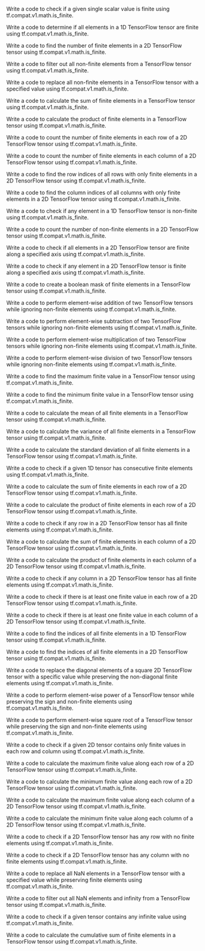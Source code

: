 Write a code to check if a given single scalar value is finite using tf.compat.v1.math.is_finite.

Write a code to determine if all elements in a 1D TensorFlow tensor are finite using tf.compat.v1.math.is_finite.

Write a code to find the number of finite elements in a 2D TensorFlow tensor using tf.compat.v1.math.is_finite.

Write a code to filter out all non-finite elements from a TensorFlow tensor using tf.compat.v1.math.is_finite.

Write a code to replace all non-finite elements in a TensorFlow tensor with a specified value using tf.compat.v1.math.is_finite.

Write a code to calculate the sum of finite elements in a TensorFlow tensor using tf.compat.v1.math.is_finite.

Write a code to calculate the product of finite elements in a TensorFlow tensor using tf.compat.v1.math.is_finite.

Write a code to count the number of finite elements in each row of a 2D TensorFlow tensor using tf.compat.v1.math.is_finite.

Write a code to count the number of finite elements in each column of a 2D TensorFlow tensor using tf.compat.v1.math.is_finite.

Write a code to find the row indices of all rows with only finite elements in a 2D TensorFlow tensor using tf.compat.v1.math.is_finite.

Write a code to find the column indices of all columns with only finite elements in a 2D TensorFlow tensor using tf.compat.v1.math.is_finite.

Write a code to check if any element in a 1D TensorFlow tensor is non-finite using tf.compat.v1.math.is_finite.

Write a code to count the number of non-finite elements in a 2D TensorFlow tensor using tf.compat.v1.math.is_finite.

Write a code to check if all elements in a 2D TensorFlow tensor are finite along a specified axis using tf.compat.v1.math.is_finite.

Write a code to check if any element in a 2D TensorFlow tensor is finite along a specified axis using tf.compat.v1.math.is_finite.

Write a code to create a boolean mask of finite elements in a TensorFlow tensor using tf.compat.v1.math.is_finite.

Write a code to perform element-wise addition of two TensorFlow tensors while ignoring non-finite elements using tf.compat.v1.math.is_finite.

Write a code to perform element-wise subtraction of two TensorFlow tensors while ignoring non-finite elements using tf.compat.v1.math.is_finite.

Write a code to perform element-wise multiplication of two TensorFlow tensors while ignoring non-finite elements using tf.compat.v1.math.is_finite.

Write a code to perform element-wise division of two TensorFlow tensors while ignoring non-finite elements using tf.compat.v1.math.is_finite.

Write a code to find the maximum finite value in a TensorFlow tensor using tf.compat.v1.math.is_finite.

Write a code to find the minimum finite value in a TensorFlow tensor using tf.compat.v1.math.is_finite.

Write a code to calculate the mean of all finite elements in a TensorFlow tensor using tf.compat.v1.math.is_finite.

Write a code to calculate the variance of all finite elements in a TensorFlow tensor using tf.compat.v1.math.is_finite.

Write a code to calculate the standard deviation of all finite elements in a TensorFlow tensor using tf.compat.v1.math.is_finite.

Write a code to check if a given 1D tensor has consecutive finite elements using tf.compat.v1.math.is_finite.

Write a code to calculate the sum of finite elements in each row of a 2D TensorFlow tensor using tf.compat.v1.math.is_finite.

Write a code to calculate the product of finite elements in each row of a 2D TensorFlow tensor using tf.compat.v1.math.is_finite.

Write a code to check if any row in a 2D TensorFlow tensor has all finite elements using tf.compat.v1.math.is_finite.

Write a code to calculate the sum of finite elements in each column of a 2D TensorFlow tensor using tf.compat.v1.math.is_finite.

Write a code to calculate the product of finite elements in each column of a 2D TensorFlow tensor using tf.compat.v1.math.is_finite.

Write a code to check if any column in a 2D TensorFlow tensor has all finite elements using tf.compat.v1.math.is_finite.

Write a code to check if there is at least one finite value in each row of a 2D TensorFlow tensor using tf.compat.v1.math.is_finite.

Write a code to check if there is at least one finite value in each column of a 2D TensorFlow tensor using tf.compat.v1.math.is_finite.

Write a code to find the indices of all finite elements in a 1D TensorFlow tensor using tf.compat.v1.math.is_finite.

Write a code to find the indices of all finite elements in a 2D TensorFlow tensor using tf.compat.v1.math.is_finite.

Write a code to replace the diagonal elements of a square 2D TensorFlow tensor with a specific value while preserving the non-diagonal finite elements using tf.compat.v1.math.is_finite.

Write a code to perform element-wise power of a TensorFlow tensor while preserving the sign and non-finite elements using tf.compat.v1.math.is_finite.

Write a code to perform element-wise square root of a TensorFlow tensor while preserving the sign and non-finite elements using tf.compat.v1.math.is_finite.

Write a code to check if a given 2D tensor contains only finite values in each row and column using tf.compat.v1.math.is_finite.

Write a code to calculate the maximum finite value along each row of a 2D TensorFlow tensor using tf.compat.v1.math.is_finite.

Write a code to calculate the minimum finite value along each row of a 2D TensorFlow tensor using tf.compat.v1.math.is_finite.

Write a code to calculate the maximum finite value along each column of a 2D TensorFlow tensor using tf.compat.v1.math.is_finite.

Write a code to calculate the minimum finite value along each column of a 2D TensorFlow tensor using tf.compat.v1.math.is_finite.

Write a code to check if a 2D TensorFlow tensor has any row with no finite elements using tf.compat.v1.math.is_finite.

Write a code to check if a 2D TensorFlow tensor has any column with no finite elements using tf.compat.v1.math.is_finite.

Write a code to replace all NaN elements in a TensorFlow tensor with a specified value while preserving finite elements using tf.compat.v1.math.is_finite.

Write a code to filter out all NaN elements and infinity from a TensorFlow tensor using tf.compat.v1.math.is_finite.

Write a code to check if a given tensor contains any infinite value using tf.compat.v1.math.is_finite.

Write a code to calculate the cumulative sum of finite elements in a TensorFlow tensor using tf.compat.v1.math.is_finite.




